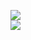 [![](https://img.shields.io/badge/Made%20With-Github%20Spray-lightgrey.svg?style=for-the-badge&logo=github)](https://github.com/Annihil/github-spray#3293)  
[![](https://i.imgur.com/2DrTn0Z.gif)](https://github.com/Annihil/github-spray)